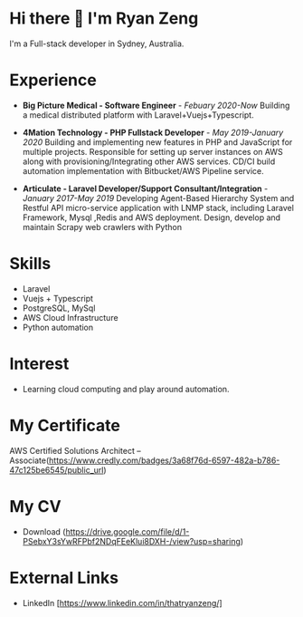 # Hi there 👋  I'm Ryan Zeng

I'm a Full-stack developer in Sydney, Australia.

# Experience

- **Big Picture Medical - Software Engineer** - _Febuary 2020-Now_ Building a medical distributed platform with Laravel+Vuejs+Typescript.

- **4Mation Technology - PHP Fullstack Developer** - _May 2019-January 2020_ Building and implementing new features in PHP and JavaScript for multiple projects. Responsible for setting up server instances on AWS along with provisioning/Integrating other AWS services. CD/CI build automation implementation with Bitbucket/AWS Pipeline service.

- **Articulate - Laravel Developer/Support Consultant/Integration** - _January 2017-May 2019_ Developing Agent-Based Hierarchy System and Restful API micro-service application with LNMP stack, including
Laravel Framework, Mysql ,Redis and AWS deployment. Design, develop and maintain Scrapy web crawlers with Python

# Skills

- Laravel
- Vuejs + Typescript
- PostgreSQL, MySql
- AWS Cloud Infrastructure
- Python automation

# Interest

- Learning cloud computing and play around automation.

# My Certificate
AWS Certified Solutions Architect – Associate(https://www.credly.com/badges/3a68f76d-6597-482a-b786-47c125be6545/public_url)

# My CV
- Download (https://drive.google.com/file/d/1-PSebxY3sYwRFPbf2NDqFEeKlui8DXH-/view?usp=sharing)

# External Links

- LinkedIn [https://www.linkedin.com/in/thatryanzeng/]
